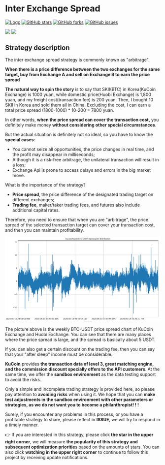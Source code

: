 # Inter Exchange Spread

[![Logo](https://img.shields.io/badge/KuCoin-KuMex-yellowgreen?style=flat-square)](https://github.com/Kucoin-academy/Guide)
[![GitHub stars](https://img.shields.io/github/stars/Kucoin-academy/inter-exchange-spread.svg?label=Stars&style=flat-square)](https://github.com/Kucoin-academy/inter-exchange-spread)
[![GitHub forks](https://img.shields.io/github/forks/Kucoin-academy/inter-exchange-spread.svg?label=Fork&style=flat-square)](https://github.com/Kucoin-academy/inter-exchange-spread)
[![GitHub issues](https://img.shields.io/github/issues/Kucoin-academy/inter-exchange-spread.svg?label=Issue&style=flat-square)](https://github.com/Kucoin-academy/inter-exchange-spread/issues)

[![](https://img.shields.io/badge/lang-English-informational.svg?longCache=true&style=flat-square)](README_EN.md)
[![](https://img.shields.io/badge/lang-Chinese-red.svg?longCache=true&style=flat-square)](README_CN.md)

## Strategy description

The inter exchange spread strategy is commonly known as "arbitrage".

**When there is a price difference between the two exchanges for the same target, buy from Exchange A and sell on Exchange B to earn the price spread**

**The natural way to spin the story** is to say that SKII(BTC) in Korea(KuCoin Exchange) is 1000 yuan, while domestic price(Huobi Exchange) is 1,800 yuan, and my freight cost(transaction fee) is 200 yuan. Then, I bought 10 SKII in Korea and sold them all in China. Excluding the cost, I can earn a total price spread (1800-1000) * 10-200 = 7800 yuan.

In other words, **when the price spread can cover the transaction cost,** you definitely make money **without considering other special circumstances**.

But the actual situation is definitely not so ideal, so you have to know the **special cases**:

* You cannot seize all opportunities, the price changes in real time, and the profit may disappear in milliseconds;
* Although it is a risk-free arbitrage, the unilateral transaction will result in a loss;
* Exchange Api is prone to access delays and errors in the big market move.

What is the importance of the strategy?

* **Price spread**, the price difference of the designated trading target on different exchanges;
* **Trading fee**, maker/taker trading fees, and futures also include additional capital rates.

Therefore, you need to ensure that when you are "arbitrage", the price spread of the selected transaction target can cover your transaction cost, and then you can maintain profitability.

<img src="./img/spread_huobi.jpg" style="zoom:60%;" />

The picture above is the weekly BTC-USDT price spread chart of KuCoin Exchange and Huobi Exchange. You can see that there are many places where the price spread is large, and the spread is basically about 5 USDT.

If you can also get a certain discount on the trading fee, then you can say that your "after sleep" income must be considerable.

**KuCoin** provides **the transaction data of level 3, great matching engine, and the commission discount specially offers to the API customers**. At the same time, we offer the **sandbox environment** as the data testing support to avoid the risks.

Only a simple and incomplete trading strategy is provided here, so please pay attention to **avoiding risks** when using it. We hope that you can **make test adjustments in the sandbox environment with other parameters or strategies,  as we do not want you to become a philanthropist! ! !**

Surely, if you encounter any problems in this process, or you have a profitable strategy to share, please reflect in **ISSUE**, we will try to respond in a timely manner. 

:point_right: If you are interested in this strategy, please click **the star in the upper right corner**, we will  measure **the popularity of this strategy and subsequent optimization prioritie**s based on the amounts of stars. You can also click **watching in the upper right corner** to continue to follow this project by receiving update notifications. 

